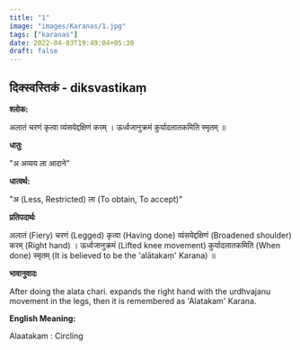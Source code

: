 ```yaml
---
title: "1"
image: "images/Karanas/1.jpg"
tags: ["karanas"]
date: 2022-04-03T19:49:04+05:30
draft: false
---
```


## दिक्स्वस्तिकं - diksvastikaṃ

**श्लोक:**

अलातं चरणं कृत्वा व्यंसयेद्दक्षिणं करम् । ऊर्ध्वजानुक्रमं कुर्यादलातकमिति स्मृतम् ॥


**धातुः**


"अ अव्यय​
ला आदाने"

**धात्वर्थ:**

"अ (Less, Restricted)
ला (To obtain, To accept)"


**प्रतिपदार्थः**

अलातं (Fiery) चरणं (Legged) कृत्वा (Having done) व्यंसयेद्दक्षिणं (Broadened shoulder) करम् (Right hand) । ऊर्ध्वजानुक्रमं (Lifted knee movement) कुर्यादलातकमिति (When done) स्मृतम् (It is believed to be the 'alātakaṃ' Karana) ॥


**भावानुवादः**

After doing the alata chari. expands the right hand with the urdhvajanu movement in the legs, then it is remembered as 'Alatakam' Karana. 


**English Meaning:**

Alaatakam : Circling

